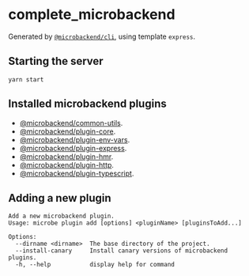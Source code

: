 # complete_microbackend

Generated by [`@microbackend/cli`](https://www.npmjs.com/package/@microbackend/cli), 
using template `express`.

## Starting the server

```shell
yarn start
```

## Installed microbackend plugins

- [@microbackend/common-utils](https://www.npmjs.com/package/@microbackend/common-utils).
- [@microbackend/plugin-core](https://www.npmjs.com/package/@microbackend/plugin-core).
- [@microbackend/plugin-env-vars](https://www.npmjs.com/package/@microbackend/plugin-env-vars).
- [@microbackend/plugin-express](https://www.npmjs.com/package/@microbackend/plugin-express).
- [@microbackend/plugin-hmr](https://www.npmjs.com/package/@microbackend/plugin-hmr).
- [@microbackend/plugin-http](https://www.npmjs.com/package/@microbackend/plugin-http).
- [@microbackend/plugin-typescript](https://www.npmjs.com/package/@microbackend/plugin-typescript).

## Adding a new plugin

```shell
Add a new microbackend plugin.
Usage: microbe plugin add [options] <pluginName> [pluginsToAdd...]

Options:
  --dirname <dirname>  The base directory of the project.
  --install-canary     Install canary versions of microbackend plugins.
  -h, --help           display help for command
```